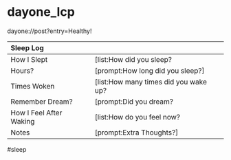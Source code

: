 # dayone_lcp

dayone://post?entry=Healthy!

|Sleep Log||
|:---|:---|
|How I Slept|[list:How did you sleep?|Heavy|Pretty Good|Meh|Poorly]|
|Hours?|[prompt:How long did you sleep?]|
|Times Woken|[list:How many times did you wake up?|None|1 | 2 | 3 | More than 3]|
|Remember Dream?|[prompt:Did you dream?|Yes|No]|
|How I Feel After Waking|[list:How do you feel now?|Exhausted|Groggy|Good|Refreshed]|
|Notes|[prompt:Extra Thoughts?]|

#sleep
